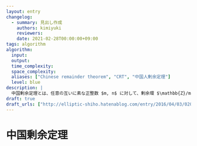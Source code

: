 ```yaml
---
layout: entry
changelog:
  - summary: 見出し作成
    authors: kimiyuki
    reviewers:
    date: 2021-02-28T00:00:00+09:00
tags: algorithm
algorithm:
  input:
  output:
  time_complexity:
  space_complexity:
  aliases: ["Chinese remainder theorem", "CRT", "中国人剰余定理"]
  level: blue
description: |
  中国剰余定理とは、任意の互いに素な正整数 $m, n$ に対して、剰余環 $\mathbb{Z}/m n \mathbb{Z}$ と剰余環の直積環 $(\mathbb{Z}/m \mathbb{Z}) \times (\mathbb{Z}/n \mathbb{Z})$ とが $\phi(x) = (x \bmod m, x \bmod n)$ で定まる写像 $\phi : \mathbb{Z}/m n \mathbb{Z} \to (\mathbb{Z}/m \mathbb{Z}) \times (\mathbb{Z}/n \mathbb{Z})$ によって環同型である、という定理のこと。あるいは同じことだが、任意の互いに素な正整数 $m, n$ および任意の整数 $a, b$ に対して、ある整数 $x$ が $m n$ を法として一意に存在して、$x \equiv a \pmod{m}$ かつ $x \equiv b \pmod{n}$ を満たす、という定理のこと。
draft: true
draft_urls: ["http://elliptic-shiho.hatenablog.com/entry/2016/04/03/020117", "https://qiita.com/drken/items/ae02240cd1f8edfc86fd"]
---
```


# 中国剰余定理
